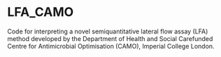 # LFA_CAMO
Code for interpreting a novel semiquantitative lateral flow assay (LFA) method developed by the Department of Health and Social Carefunded Centre for Antimicrobial Optimisation (CAMO), Imperial College London. 
